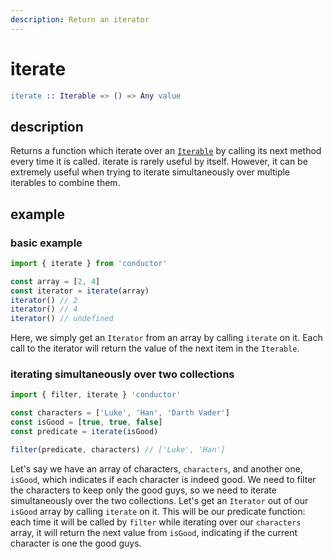 ```yaml
---
description: Return an iterator
---
```


# iterate

```erlang
iterate :: Iterable => () => Any value
```

## description

Returns a function which iterate over an [`Iterable`](https://developer.mozilla.org/en-US/docs/Web/JavaScript/Reference/Iteration_protocols#The_iterator_protocol) by calling its next method every time it is called. iterate is rarely useful by itself. However, it can be extremely useful when trying to iterate simultaneously over multiple iterables to combine them.

## example

### basic example

```javascript
import { iterate } from 'conductor'

const array = [2, 4]
const iterator = iterate(array)
iterator() // 2
iterator() // 4
iterator() // undefined
```

Here, we simply get an `Iterator` from an array by calling `iterate` on it. Each call to the iterator will return the value of the next item in the `Iterable`.

### iterating simultaneously over two collections

```javascript
import { filter, iterate } 'conductor'

const characters = ['Luke', 'Han', 'Darth Vader']
const isGood = [true, true, false]
const predicate = iterate(isGood)

filter(predicate, characters) // ['Luke', 'Han']
```

Let's say we have an array of characters, `characters`, and another one, `isGood`, which indicates if each character is indeed good. We need to filter the characters to keep only the good guys, so we need to iterate simultaneously over the two collections. Let's get an `Iterator` out of our `isGood` array by calling `iterate` on it. This will be our predicate function: each time it will be called by `filter` while iterating over our `characters` array, it will return the next value from `isGood`, indicating if the current character is one the good guys.


